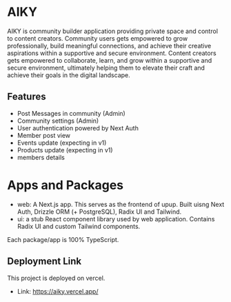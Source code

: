 # AIKY
AIKY is community builder application providing private space and control to content creators. Community users gets empowered to grow professionally, build meaningful connections, and achieve their creative aspirations within a supportive and secure environment. Content creators gets empowered to collaborate, learn, and grow within a supportive and secure environment, ultimately helping them to elevate their craft and achieve their goals in the digital landscape.

## Features
- Post Messages in community (Admin)
- Community settings (Admin)
- User authentication powered by Next Auth
- Member post view
- Events update (expecting in v1)
- Products update (expecting in v1)
- members details

# Apps and Packages
- web: A Next.js app. This serves as the frontend of upup. Built uisng Next Auth, Drizzle ORM (+ PostgreSQL), Radix UI and Tailwind.
- ui: a stub React component library used by web application. Contains Radix UI and custom Tailwind components.

Each package/app is 100% TypeScript.

## Deployment Link
This project is deployed on vercel.
- Link: https://aiky.vercel.app/
